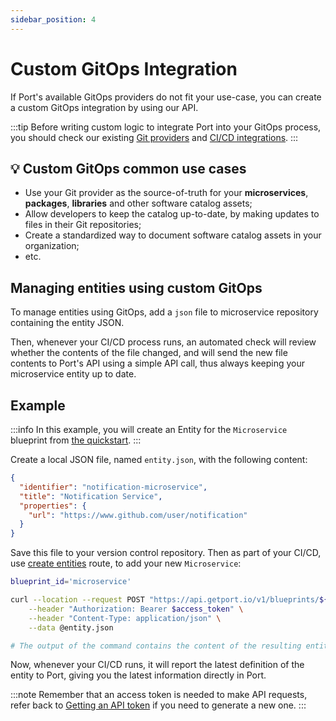 ```yaml
---
sidebar_position: 4
---
```


# Custom GitOps Integration

If Port's available GitOps providers do not fit your use-case, you can create a custom GitOps integration by using our API.

:::tip
Before writing custom logic to integrate Port into your GitOps process, you should check our existing [Git providers](./git.md) and [CI/CD integrations](../ci-cd/ci-cd.md).
:::

## 💡 Custom GitOps common use cases

- Use your Git provider as the source-of-truth for your **microservices**, **packages**, **libraries** and other software catalog assets;
- Allow developers to keep the catalog up-to-date, by making updates to files in their Git repositories;
- Create a standardized way to document software catalog assets in your organization;
- etc.

## Managing entities using custom GitOps

To manage entities using GitOps, add a `json` file to microservice repository containing the entity JSON.

Then, whenever your CI/CD process runs, an automated check will review whether the contents of the file changed, and will send the new file contents to Port's API using a simple API call, thus always keeping your microservice entity up to date.

## Example

:::info
In this example, you will create an Entity for the `Microservice` blueprint from [the quickstart](../../../quickstart.md#define-a-blueprint).
:::

Create a local JSON file, named `entity.json`, with the following content:

```json showLineNumbers
{
  "identifier": "notification-microservice",
  "title": "Notification Service",
  "properties": {
    "url": "https://www.github.com/user/notification"
  }
}
```

Save this file to your version control repository. Then as part of your CI/CD, use [create entities](../sync-data-to-catalog.md#creating-entities) route, to add your new `Microservice`:

```bash showLineNumbers
blueprint_id='microservice'

curl --location --request POST "https://api.getport.io/v1/blueprints/${blueprint_id}/entities" \
    --header "Authorization: Bearer $access_token" \
    --header "Content-Type: application/json" \
    --data @entity.json

# The output of the command contains the content of the resulting entity
```

Now, whenever your CI/CD runs, it will report the latest definition of the entity to Port, giving you the latest information directly in Port.

:::note
Remember that an access token is needed to make API requests, refer back to [Getting an API token](../api/api.md#get-api-token) if you need to generate a new one.
:::
